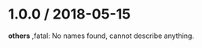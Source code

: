 
1.0.0 / 2018-05-15
==================

**others**
,fatal: No names found, cannot describe anything.

